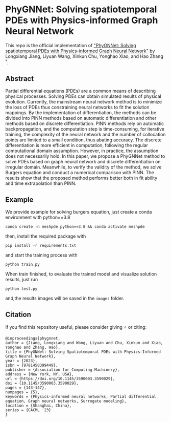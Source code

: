 # PhyGNNet: Solving spatiotemporal PDEs with Physics-informed Graph Neural Network

This repo is the official implementation of ["PhyGNNet: Solving spatiotemporal PDEs with Physics-informed Graph Neural Network"](https://doi.org/10.1145/3590003.3590029) by Longxiang Jiang, Liyuan Wang, Xinkun Chu, Yonghao Xiao, and Hao Zhang $^{*}$.

## Abstract
Partial differential equations (PDEs) are a common means of describing physical processes. Solving PDEs can obtain simulated results of physical evolution. Currently, the mainstream neural network method is to minimize the loss of PDEs thus constraining neural networks to fit the solution mappings. By the implementation of differentiation, the methods can be divided into PINN methods based on automatic differentiation and other methods based on discrete differentiation. PINN methods rely on automatic backpropagation, and the computation step is time-consuming, for iterative training, the complexity of the neural network and the number of collocation points are limited to a small condition, thus abating accuracy. The discrete differentiation is more efficient in computation, following the regular computational domain assumption. However, in practice, the assumption does not necessarily hold. In this paper, we propose a PhyGNNet method to solve PDEs based on graph neural network and discrete differentiation on irregular domain. Meanwhile, to verify the validity of the method, we solve Burgers equation and conduct a numerical comparison with PINN. The results show that the proposed method performs better both in fit ability and time extrapolation than PINN.


## Example

We provide example for solving burgers equation, just create a conda environment with python==3.8
```
conda create -n meshpde python==3.8 && conda activate meshpde
```
then, install the required package with

```
pip install -r requirements.txt
```
and start the training process with

```
python train.py
```
When train finished, to evaluate the trained model and visualize solution results, just run 
```
python test.py
```
and,the results images will be saved in the `images` folder.


## Citation

If you find this repository useful, please consider giving ⭐ or citing:

```
@inproceedings{phygnnet,
author = {Jiang, Longxiang and Wang, Liyuan and Chu, Xinkun and Xiao, Yonghao and Zhang, Hao},
title = {PhyGNNet: Solving Spatiotemporal PDEs with Physics-Informed Graph Neural Network},
year = {2023},
isbn = {9781450399449},
publisher = {Association for Computing Machinery},
address = {New York, NY, USA},
url = {https://doi.org/10.1145/3590003.3590029},
doi = {10.1145/3590003.3590029},
pages = {143–147},
numpages = {5},
keywords = {Physics-informed neural networks, Partial differential equation, Graph neural networks, Surrogate modeling},
location = {Shanghai, China},
series = {CACML '23}
}


```


